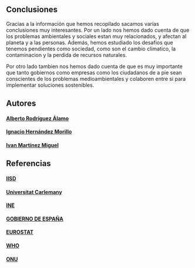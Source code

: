 ## Conclusiones

Gracias a la información que hemos recopilado sacamos varias conclusiones muy interesantes. Por un lado nos hemos dado cuenta de que los problemas ambientales y sociales estan muy relacionados, y afectan al planeta y a las personas. Además, hemos estudiado los desafios que tenemos pendientes como sociedad, como son el cambio climatico, la contaminacion y la perdida de recursos naturales.

Por otro lado tambien nos hemos dado cuenta de que es muy importante que tanto gobiernos como empresas como los ciudadanos de a pie sean conscientes de los problemas medioambientales y colaboren entre si para implementar soluciones sostenibles. 







## Autores

#### [Alberto Rodríguez Álamo](https://github.com/Alberto-Rodriguez999)


#### [Ignacio Hernández Morillo](https://github.com/anxowo)


#### [Ivan Martínez Miguel](https://github.com/ivanius05)



## Referencias

#### [IISD](https://www.iisd.org/learning/eia/es/eia-essentials/what-why-when/)

#### [Universitat Carlemany](https://www.universitatcarlemany.com/actualidad/blog/medidas-para-reducir-impacto-ambiental/)

#### [INE](https://www.ine.es/)

#### [GOBIERNO DE ESPAÑA](https://www.miteco.gob.es/)

#### [EUROSTAT](https://ec.europa.eu/eurostat)

#### [WHO](https://www.who.int/)

#### [ONU](https://www.un.org/es/)
